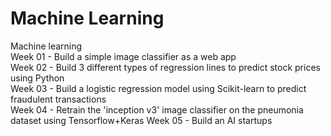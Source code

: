 # Machine Learning
Machine learning\
Week 01 - Build a simple image classifier as a web app\
Week 02 - Build 3 different types of regression lines to predict stock prices using Python\
Week 03 - Build a logistic regression model using Scikit-learn to predict fraudulent transactions\
Week 04 - Retrain the 'inception v3' image classifier on the pneumonia dataset using Tensorflow+Keras
Week 05 - Build an AI startups
